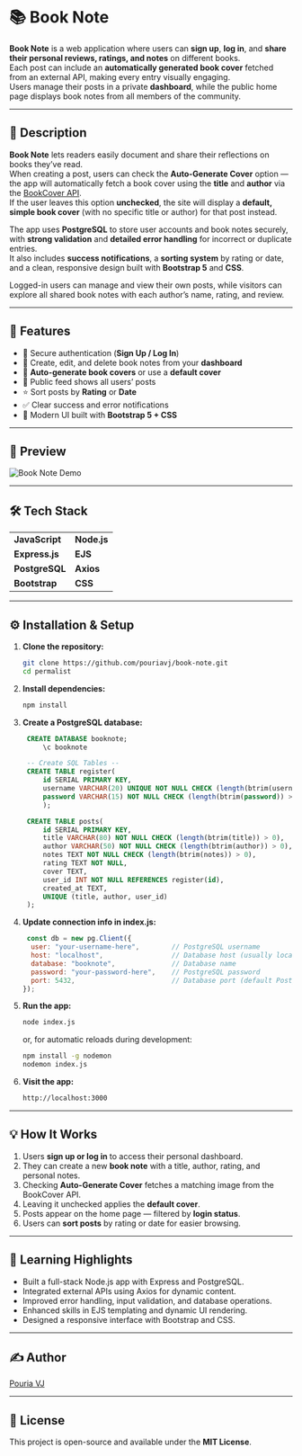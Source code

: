 # 📚 Book Note

**Book Note** is a web application where users can **sign up**, **log in**, and **share their personal reviews, ratings, and notes** on different books.  
Each post can include an **automatically generated book cover** fetched from an external API, making every entry visually engaging.  
Users manage their posts in a private **dashboard**, while the public home page displays book notes from all members of the community.

---

## 📘 Description

**Book Note** lets readers easily document and share their reflections on books they’ve read.  
When creating a post, users can check the **Auto-Generate Cover** option — the app will automatically fetch a book cover using the **title** and **author** via the [BookCover API](https://github.com/w3slley/bookcover-api?utm_source=chatgpt.com).  
If the user leaves this option **unchecked**, the site will display a **default, simple book cover** (with no specific title or author) for that post instead.

The app uses **PostgreSQL** to store user accounts and book notes securely, with **strong validation** and **detailed error handling** for incorrect or duplicate entries.  
It also includes **success notifications**, a **sorting system** by rating or date, and a clean, responsive design built with **Bootstrap 5** and **CSS**.  

Logged-in users can manage and view their own posts, while visitors can explore all shared book notes with each author’s name, rating, and review.

---

## 🚀 Features

- 🔐 Secure authentication (**Sign Up / Log In**)  
- 🧾 Create, edit, and delete book notes from your **dashboard**  
- 🌆 **Auto-generate book covers** or use a **default cover**  
- 💬 Public feed shows all users’ posts  
- ⭐ Sort posts by **Rating** or **Date**  
- ✅ Clear success and error notifications  
- 🎨 Modern UI built with **Bootstrap 5 + CSS**  


---

## 📸 Preview

![Book Note Demo](./bookNote.gif)

---

## 🛠️ Tech Stack

<table>
  <tr>
    <td><b>JavaScript</b></td>
    <td><b>Node.js</b></td>
  </tr>
  <tr>
    <td><b>Express.js</b></td>
    <td><b>EJS</b></td>
  </tr>
  <tr>
    <td><b>PostgreSQL</b></td>
    <td><b>Axios</b></td>
  </tr>
  <tr>
    <td><b>Bootstrap</b></td>
    <td><b>CSS</b></td>
  </tr>
</table>

---

## ⚙️ Installation & Setup

1. **Clone the repository:**
   ```bash
   git clone https://github.com/pouriavj/book-note.git
   cd permalist
   ```
2. **Install dependencies:**
   ```bash
   npm install

   ```
3. **Create a PostgreSQL database:**
   ```sql
   	CREATE DATABASE booknote;
      	\c booknote
   
   	-- Create SQL Tables --
   	CREATE TABLE register(
		id SERIAL PRIMARY KEY,
		username VARCHAR(20) UNIQUE NOT NULL CHECK (length(btrim(username)) > 0),
		password VARCHAR(15) NOT NULL CHECK (length(btrim(password)) > 0)
		);
   
   	CREATE TABLE posts(
		id SERIAL PRIMARY KEY,
		title VARCHAR(80) NOT NULL CHECK (length(btrim(title)) > 0),
		author VARCHAR(50) NOT NULL CHECK (length(btrim(author)) > 0),
		notes TEXT NOT NULL CHECK (length(btrim(notes)) > 0),
		rating TEXT NOT NULL,
		cover TEXT,
		user_id INT NOT NULL REFERENCES register(id),
		created_at TEXT,
		UNIQUE (title, author, user_id)
   	);
   	```
4. **Update connection info in index.js:**
   ```js
    const db = new pg.Client({
     user: "your-username-here",        // PostgreSQL username
     host: "localhost",                 // Database host (usually localhost)
     database: "booknote",             	// Database name
     password: "your-password-here",    // PostgreSQL password
     port: 5432,                        // Database port (default PostgreSQL port)
   });

   ```
5. **Run the app:**
   ```bash
   node index.js

   ```
   or, for automatic reloads during development:
   ```bash
   npm install -g nodemon
   nodemon index.js
   ```
6. **Visit the app:**
   ```bash
   http://localhost:3000

   ```

---

## 💡 How It Works

1. Users **sign up or log in** to access their personal dashboard.  
2. They can create a new **book note** with a title, author, rating, and personal notes.  
3. Checking **Auto-Generate Cover** fetches a matching image from the BookCover API.  
4. Leaving it unchecked applies the **default cover**.  
5. Posts appear on the home page — filtered by **login status**.  
6. Users can **sort posts** by rating or date for easier browsing.

---

## 🧠 Learning Highlights
- Built a full-stack Node.js app with Express and PostgreSQL.  
- Integrated external APIs using Axios for dynamic content.  
- Improved error handling, input validation, and database operations.  
- Enhanced skills in EJS templating and dynamic UI rendering.  
- Designed a responsive interface with Bootstrap and CSS.  

---

## ✍️ Author

[Pouria VJ](https://github.com/pouriavj)

---

## 🪪 License

This project is open-source and available under the **MIT License**.
